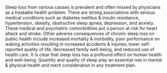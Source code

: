 Sleep loss from various causes is prevalent and often missed by physicians as a treatable health problem. There are strong associations with serious medical conditions such as diabetes mellitus & insulin resistance, hypertension, obesity, obstructive sleep apnea, depression, and anxiety. These medical and psychiatric comorbidities put a person at risk for heart attack and stroke. Other adverse consequences of chronic sleep loss on public health include increased mortality & morbidity, poor performance on waking activities resulting in increased accidents & injuries, lower self-reported quality of life, decreased family well-being, and reduced use of health care. It is clear that sleep loss has a profound effect on human health and well-being. Quantity and quality of sleep play an essential role in mental & physical health and merit consideration in any treatment plan.